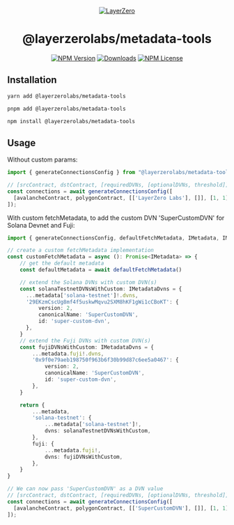 <p align="center">
  <a href="https://layerzero.network">
    <img alt="LayerZero" style="max-width: 500px" src="https://d3a2dpnnrypp5h.cloudfront.net/bridge-app/lz.png"/>
  </a>
</p>

<h1 align="center">@layerzerolabs/metadata-tools</h1>

<!-- The badges section -->
<p align="center">
  <!-- Shields.io NPM published package version -->
  <a href="https://www.npmjs.com/package/@layerzerolabs/metadata-tools"><img alt="NPM Version" src="https://img.shields.io/npm/v/@layerzerolabs/metadata-tools"/></a>
  <!-- Shields.io NPM downloads -->
  <a href="https://www.npmjs.com/package/@layerzerolabs/metadata-tools"><img alt="Downloads" src="https://img.shields.io/npm/dm/@layerzerolabs/metadata-tools"/></a>
  <!-- Shields.io license badge -->
  <a href="https://www.npmjs.com/package/@layerzerolabs/metadata-tools"><img alt="NPM License" src="https://img.shields.io/npm/l/@layerzerolabs/metadata-tools"/></a>
</p>

## Installation

```bash
yarn add @layerzerolabs/metadata-tools

pnpm add @layerzerolabs/metadata-tools

npm install @layerzerolabs/metadata-tools
```

## Usage

Without custom params:

```typescript
import { generateConnectionsConfig } from "@layerzerolabs/metadata-tools";

// [srcContract, dstContract, [requiredDVNs, [optionalDVNs, threshold]], [srcToDstConfirmations, dstToSrcConfirmations]], [enforcedOptionsSrcToDst, enforcedOptionsDstToSrc]
const connections = await generateConnectionsConfig([
  [avalancheContract, polygonContract, [['LayerZero Labs'], []], [1, 1], [EVM_ENFORCED_OPTIONS, EVM_ENFORCED_OPTIONS]],
]);
```

With custom fetchMetadata, to add the custom DVN 'SuperCustomDVN' for Solana Devnet and Fuji:

```typescript
import { generateConnectionsConfig, defaultFetchMetadata, IMetadata, IMetadataDvns } from "@layerzerolabs/metadata-tools";

// create a custom fetchMetadata implementation
const customFetchMetadata = async (): Promise<IMetadata> => {
    // get the default metadata
    const defaultMetadata = await defaultFetchMetadata() 

    // extend the Solana DVNs with custom DVN(s)
    const solanaTestnetDVNsWithCustom: IMetadataDvns = {
      ...metadata['solana-testnet']!.dvns,
      '29EKzmCscUg8mf4f5uskwMqvu2SXM8hKF1gWi1cCBoKT': {
          version: 2,
          canonicalName: 'SuperCustomDVN',
          id: 'super-custom-dvn',
      },
    }
    // extend the Fuji DVNs with custom DVN(s)
    const fujiDVNsWithCustom: IMetadataDvns = {
        ...metadata.fuji!.dvns,
        '0x9f0e79aeb198750f963b6f30b99d87c6ee5a0467': {
            version: 2,
            canonicalName: 'SuperCustomDVN',
            id: 'super-custom-dvn',
        },
    }

    return {
        ...metadata,
        'solana-testnet': {
            ...metadata['solana-testnet']!,
            dvns: solanaTestnetDVNsWithCustom,
        },
        fuji: {
            ...metadata.fuji!,
            dvns: fujiDVNsWithCustom,
        },
    }
}

// We can now pass 'SuperCustomDVN' as a DVN value
// [srcContract, dstContract, [requiredDVNs, [optionalDVNs, threshold]], [srcToDstConfirmations, dstToSrcConfirmations]], [enforcedOptionsSrcToDst, enforcedOptionsDstToSrc]
const connections = await generateConnectionsConfig([
  [avalancheContract, polygonContract, [['SuperCustomDVN'], []], [1, 1], [EVM_ENFORCED_OPTIONS, EVM_ENFORCED_OPTIONS]],
]);
```

